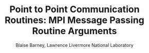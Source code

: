---
layout: page
title: "Point to Point Communication Routines: MPI Message Passing Routine Arguments"
release_number: UCRL-MI-133316
author: Blaise Barney, Lawrence Livermore National Laboratory
---
